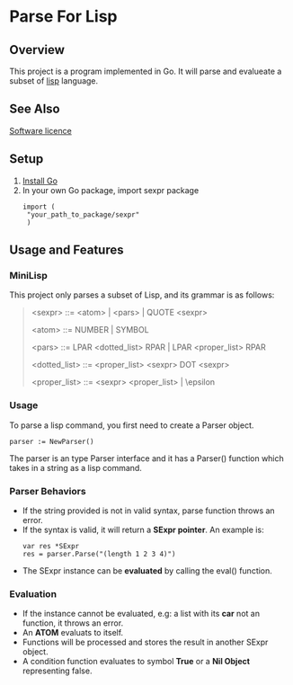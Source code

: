 # Parse For Lisp

## Overview
This project is a program implemented in Go. It will parse and evalueate a subset of [lisp](https://clisp.sourceforge.io/) language.

## See Also
[Software licence](https://opensource.org/license/mit)

## Setup
1. [Install Go](https://go.dev/dl/)
2. In your own Go package, import sexpr package
   ```
   import (
  	"your_path_to_package/sexpr"
    )
   ```

## Usage and Features

### MiniLisp
This project only parses a subset of Lisp, and its grammar is as follows:
> \<sexpr\> ::= \<atom\> | \<pars\> | QUOTE \<sexpr\>
> 
> \<atom\> ::= NUMBER | SYMBOL
> 
> \<pars\> ::= LPAR \<dotted_list\> RPAR | LPAR \<proper_list\> RPAR
> 
> \<dotted_list\> ::= \<proper_list\> \<sexpr\> DOT \<sexpr\>
> 
> \<proper_list\> ::= \<sexpr\> \<proper_list\> | \epsilon

### Usage
To parse a lisp command, you first need to create a Parser object.
```
parser := NewParser()
```
The parser is an type Parser interface and it has a Parser() function which takes in a string as a lisp command.

### Parser Behaviors
- If the string provided is not in valid syntax, parse function throws an error.
- If the syntax is valid, it will return a **SExpr pointer**. An example is:
  ```
  var res *SExpr
  res = parser.Parse("(length 1 2 3 4)")
  ```
- The SExpr instance can be **evaluated** by calling the eval() function.

### Evaluation
- If the instance cannot be evaluated, e.g: a list with its **car** not an function, it throws an error.
- An **ATOM** evaluats to itself.
- Functions will be processed and stores the result in another SExpr object.
- A condition function evaluates to symbol **True** or a **Nil Object** representing false.
